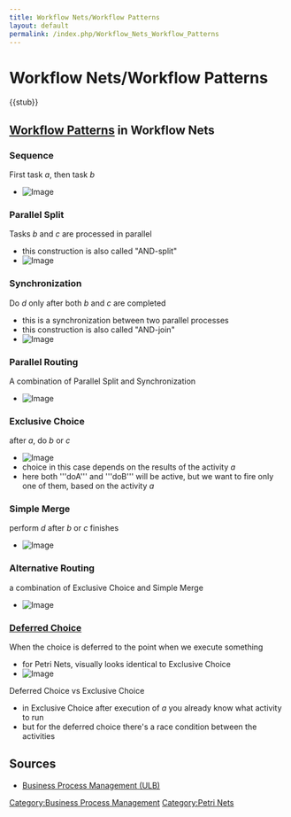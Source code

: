 ```yaml
---
title: Workflow Nets/Workflow Patterns
layout: default
permalink: /index.php/Workflow_Nets_Workflow_Patterns
---
```


# Workflow Nets/Workflow Patterns

{{stub}}

## [Workflow Patterns](Workflow_Patterns) in Workflow Nets

### Sequence
First task $a$, then task $b$
- <img src="https://raw.github.com/alexeygrigorev/wiki-figures/master/ulb/bpm/pn/petri-net-sequence.png" alt="Image">


### Parallel Split
Tasks $b$ and $c$ are processed in parallel
- this construction is also called "AND-split"
- <img src="https://raw.github.com/alexeygrigorev/wiki-figures/master/ulb/bpm/pn/petri-net-par-split.png" alt="Image">


### Synchronization
Do $d$ only after both $b$ and $c$ are completed 
- this is a synchronization between two parallel processes 
- this construction is also called "AND-join"
- <img src="https://raw.github.com/alexeygrigorev/wiki-figures/master/ulb/bpm/pn/petri-net-synch.png" alt="Image">


### Parallel Routing
A combination of Parallel Split and Synchronization
- <img src="https://raw.github.com/alexeygrigorev/wiki-figures/master/ulb/bpm/pn/petri-net-parallel-ex.png" alt="Image">


### Exclusive Choice
after $a$, do $b$ or $c$
- <img src="https://raw.github.com/alexeygrigorev/wiki-figures/master/ulb/bpm/pn/petri-net-xor.png" alt="Image">
- choice in this case depends on the results of the activity $a$
- here both '''doA''' and '''doB''' will be active, but we want to fire only one of them, based on the activity $a$ 


### Simple Merge
perform $d$ after $b$ or $c$ finishes
- <img src="https://raw.github.com/alexeygrigorev/wiki-figures/master/ulb/bpm/pn/petri-net-xor-merge.png" alt="Image">


### Alternative Routing
a combination of Exclusive Choice and Simple Merge
- <img src="https://raw.github.com/alexeygrigorev/wiki-figures/master/ulb/bpm/pn/petri-net-alt-routing.png" alt="Image">


### [Deferred Choice](Deferred_Choice)
When the choice is deferred to the point when we execute something 
- for Petri Nets, visually looks identical to Exclusive Choice
- <img src="https://raw.github.com/alexeygrigorev/wiki-figures/master/ulb/bpm/pn/petri-net-deferred-choice.png" alt="Image">


Deferred Choice vs Exclusive Choice
- in Exclusive Choice after execution of $a$ you already know what activity to run
- but for the deferred choice there's a race condition between the activities 


## Sources
- [Business Process Management (ULB)](Business_Process_Management_(ULB))

[Category:Business Process Management](Category_Business_Process_Management)
[Category:Petri Nets](Category_Petri_Nets)